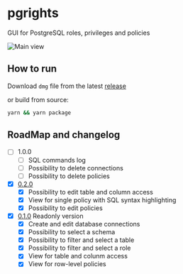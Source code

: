 # pgrights
GUI for PostgreSQL roles, privileges and policies

![Main view](https://user-images.githubusercontent.com/632171/54481928-7ccc7800-484c-11e9-917b-0c72e8a2e103.png)

## How to run

Download `dmg` file from the latest [release](https://github.com/apsavin/pgrights/releases) 

or build from source:

```bash
yarn && yarn package
```

## RoadMap and changelog

- [ ] 1.0.0
  - [ ] SQL commands log
  - [ ] Possibility to delete connections
  - [ ] Possibility to delete policies
- [x] [0.2.0](https://github.com/apsavin/pgrights/releases/tag/v0.2.0) 
  - [x] Possibility to edit table and column access
  - [x] View for single policy with SQL syntax highlighting
  - [x] Possibility to edit policies
- [x] [0.1.0](https://github.com/apsavin/pgrights/releases/tag/v0.1.0-alpha) Readonly version
  - [x] Create and edit database connections
  - [x] Possibility to select a schema
  - [x] Possibility to filter and select a table
  - [x] Possibility to filter and select a role
  - [x] View for table and colunm access
  - [x] View for row-level policies

